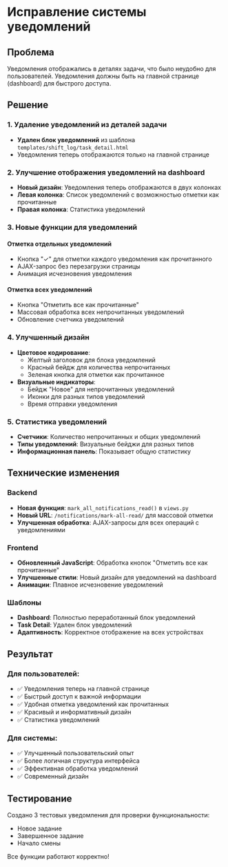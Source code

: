 # Исправление системы уведомлений

## Проблема
Уведомления отображались в деталях задачи, что было неудобно для пользователей. Уведомления должны быть на главной странице (dashboard) для быстрого доступа.

## Решение

### 1. Удаление уведомлений из деталей задачи
- **Удален блок уведомлений** из шаблона `templates/shift_log/task_detail.html`
- Уведомления теперь отображаются только на главной странице

### 2. Улучшение отображения уведомлений на dashboard
- **Новый дизайн**: Уведомления теперь отображаются в двух колонках
- **Левая колонка**: Список уведомлений с возможностью отметки как прочитанные
- **Правая колонка**: Статистика уведомлений

### 3. Новые функции для уведомлений

#### Отметка отдельных уведомлений
- Кнопка "✓" для отметки каждого уведомления как прочитанного
- AJAX-запрос без перезагрузки страницы
- Анимация исчезновения уведомления

#### Отметка всех уведомлений
- Кнопка "Отметить все как прочитанные"
- Массовая обработка всех непрочитанных уведомлений
- Обновление счетчика уведомлений

### 4. Улучшенный дизайн
- **Цветовое кодирование**: 
  - Желтый заголовок для блока уведомлений
  - Красный бейдж для количества непрочитанных
  - Зеленая кнопка для отметки как прочитанное
- **Визуальные индикаторы**:
  - Бейдж "Новое" для непрочитанных уведомлений
  - Иконки для разных типов уведомлений
  - Время отправки уведомления

### 5. Статистика уведомлений
- **Счетчики**: Количество непрочитанных и общих уведомлений
- **Типы уведомлений**: Визуальные бейджи для разных типов
- **Информационная панель**: Показывает общую статистику

## Технические изменения

### Backend
- **Новая функция**: `mark_all_notifications_read()` в `views.py`
- **Новый URL**: `/notifications/mark-all-read/` для массовой отметки
- **Улучшенная обработка**: AJAX-запросы для всех операций с уведомлениями

### Frontend
- **Обновленный JavaScript**: Обработка кнопок "Отметить все как прочитанные"
- **Улучшенные стили**: Новый дизайн для уведомлений на dashboard
- **Анимации**: Плавное исчезновение уведомлений

### Шаблоны
- **Dashboard**: Полностью переработанный блок уведомлений
- **Task Detail**: Удален блок уведомлений
- **Адаптивность**: Корректное отображение на всех устройствах

## Результат

### Для пользователей:
- ✅ Уведомления теперь на главной странице
- ✅ Быстрый доступ к важной информации
- ✅ Удобная отметка уведомлений как прочитанных
- ✅ Красивый и информативный дизайн
- ✅ Статистика уведомлений

### Для системы:
- ✅ Улучшенный пользовательский опыт
- ✅ Более логичная структура интерфейса
- ✅ Эффективная обработка уведомлений
- ✅ Современный дизайн

## Тестирование
Создано 3 тестовых уведомления для проверки функциональности:
- Новое задание
- Завершенное задание  
- Начало смены

Все функции работают корректно! 